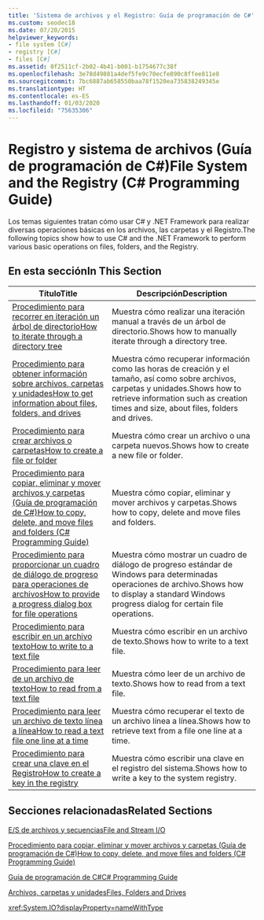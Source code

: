 ```yaml
---
title: 'Sistema de archivos y el Registro: Guía de programación de C#'
ms.custom: seodec18
ms.date: 07/20/2015
helpviewer_keywords:
- file system [C#]
- registry [C#]
- files [C#]
ms.assetid: 0f2511cf-2b02-4b41-b001-b1754677c38f
ms.openlocfilehash: 3e78d49881a4def5fe9c70ecfe890c8ffee811e8
ms.sourcegitcommit: 7bc6887ab658550baa78f1520ea735838249345e
ms.translationtype: HT
ms.contentlocale: es-ES
ms.lasthandoff: 01/03/2020
ms.locfileid: "75635306"
---
```

# <a name="file-system-and-the-registry-c-programming-guide"></a><span data-ttu-id="c67a5-102">Registro y sistema de archivos (Guía de programación de C#)</span><span class="sxs-lookup"><span data-stu-id="c67a5-102">File System and the Registry (C# Programming Guide)</span></span>
<span data-ttu-id="c67a5-103">Los temas siguientes tratan cómo usar C# y .NET Framework para realizar diversas operaciones básicas en los archivos, las carpetas y el Registro.</span><span class="sxs-lookup"><span data-stu-id="c67a5-103">The following topics show how to use C# and the .NET Framework to perform various basic operations on files, folders, and the Registry.</span></span>  
  
## <a name="in-this-section"></a><span data-ttu-id="c67a5-104">En esta sección</span><span class="sxs-lookup"><span data-stu-id="c67a5-104">In This Section</span></span>  
  
|<span data-ttu-id="c67a5-105">**Título**</span><span class="sxs-lookup"><span data-stu-id="c67a5-105">**Title**</span></span>|<span data-ttu-id="c67a5-106">**Descripción**</span><span class="sxs-lookup"><span data-stu-id="c67a5-106">**Description**</span></span>|  
|---------------|---------------------|  
|[<span data-ttu-id="c67a5-107">Procedimiento para recorrer en iteración un árbol de directorio</span><span class="sxs-lookup"><span data-stu-id="c67a5-107">How to iterate through a directory tree</span></span>](./how-to-iterate-through-a-directory-tree.md)|<span data-ttu-id="c67a5-108">Muestra cómo realizar una iteración manual a través de un árbol de directorio.</span><span class="sxs-lookup"><span data-stu-id="c67a5-108">Shows how to manually iterate through a directory tree.</span></span>|  
|[<span data-ttu-id="c67a5-109">Procedimiento para obtener información sobre archivos, carpetas y unidades</span><span class="sxs-lookup"><span data-stu-id="c67a5-109">How to get information about files, folders, and drives</span></span>](./how-to-get-information-about-files-folders-and-drives.md)|<span data-ttu-id="c67a5-110">Muestra cómo recuperar información como las horas de creación y el tamaño, así como sobre archivos, carpetas y unidades.</span><span class="sxs-lookup"><span data-stu-id="c67a5-110">Shows how to retrieve information such as creation times and size, about files, folders and drives.</span></span>|  
|[<span data-ttu-id="c67a5-111">Procedimiento para crear archivos o carpetas</span><span class="sxs-lookup"><span data-stu-id="c67a5-111">How to create a file or folder</span></span>](./how-to-create-a-file-or-folder.md)|<span data-ttu-id="c67a5-112">Muestra cómo crear un archivo o una carpeta nuevos.</span><span class="sxs-lookup"><span data-stu-id="c67a5-112">Shows how to create a new file or folder.</span></span>|  
|[<span data-ttu-id="c67a5-113">Procedimiento para copiar, eliminar y mover archivos y carpetas (Guía de programación de C#)</span><span class="sxs-lookup"><span data-stu-id="c67a5-113">How to copy, delete, and move files and folders (C# Programming Guide)</span></span>](./how-to-copy-delete-and-move-files-and-folders.md)|<span data-ttu-id="c67a5-114">Muestra cómo copiar, eliminar y mover archivos y carpetas.</span><span class="sxs-lookup"><span data-stu-id="c67a5-114">Shows how to copy, delete and move files and folders.</span></span>|  
|[<span data-ttu-id="c67a5-115">Procedimiento para proporcionar un cuadro de diálogo de progreso para operaciones de archivos</span><span class="sxs-lookup"><span data-stu-id="c67a5-115">How to provide a progress dialog box for file operations</span></span>](./how-to-provide-a-progress-dialog-box-for-file-operations.md)|<span data-ttu-id="c67a5-116">Muestra cómo mostrar un cuadro de diálogo de progreso estándar de Windows para determinadas operaciones de archivo.</span><span class="sxs-lookup"><span data-stu-id="c67a5-116">Shows how to display a standard Windows progress dialog for certain file operations.</span></span>|  
|[<span data-ttu-id="c67a5-117">Procedimiento para escribir en un archivo texto</span><span class="sxs-lookup"><span data-stu-id="c67a5-117">How to write to a text file</span></span>](./how-to-write-to-a-text-file.md)|<span data-ttu-id="c67a5-118">Muestra cómo escribir en un archivo de texto.</span><span class="sxs-lookup"><span data-stu-id="c67a5-118">Shows how to write to a text file.</span></span>|  
|[<span data-ttu-id="c67a5-119">Procedimiento para leer de un archivo de texto</span><span class="sxs-lookup"><span data-stu-id="c67a5-119">How to read from a text file</span></span>](./how-to-read-from-a-text-file.md)|<span data-ttu-id="c67a5-120">Muestra cómo leer de un archivo de texto.</span><span class="sxs-lookup"><span data-stu-id="c67a5-120">Shows how to read from a text file.</span></span>|  
|[<span data-ttu-id="c67a5-121">Procedimiento para leer un archivo de texto línea a línea</span><span class="sxs-lookup"><span data-stu-id="c67a5-121">How to read a text file one line at a time</span></span>](./how-to-read-a-text-file-one-line-at-a-time.md)|<span data-ttu-id="c67a5-122">Muestra cómo recuperar el texto de un archivo línea a línea.</span><span class="sxs-lookup"><span data-stu-id="c67a5-122">Shows how to retrieve text from a file one line at a time.</span></span>|  
|[<span data-ttu-id="c67a5-123">Procedimiento para crear una clave en el Registro</span><span class="sxs-lookup"><span data-stu-id="c67a5-123">How to create a key in the registry</span></span>](./how-to-create-a-key-in-the-registry.md)|<span data-ttu-id="c67a5-124">Muestra cómo escribir una clave en el registro del sistema.</span><span class="sxs-lookup"><span data-stu-id="c67a5-124">Shows how to write a key to the system registry.</span></span>|  
  
## <a name="related-sections"></a><span data-ttu-id="c67a5-125">Secciones relacionadas</span><span class="sxs-lookup"><span data-stu-id="c67a5-125">Related Sections</span></span>  
 [<span data-ttu-id="c67a5-126">E/S de archivos y secuencias</span><span class="sxs-lookup"><span data-stu-id="c67a5-126">File and Stream I/O</span></span>](../../../standard/io/index.md)  
  
 [<span data-ttu-id="c67a5-127">Procedimiento para copiar, eliminar y mover archivos y carpetas (Guía de programación de C#)</span><span class="sxs-lookup"><span data-stu-id="c67a5-127">How to copy, delete, and move files and folders (C# Programming Guide)</span></span>](./how-to-copy-delete-and-move-files-and-folders.md)
  
 [<span data-ttu-id="c67a5-128">Guía de programación de C#</span><span class="sxs-lookup"><span data-stu-id="c67a5-128">C# Programming Guide</span></span>](../index.md)  
  
 [<span data-ttu-id="c67a5-129">Archivos, carpetas y unidades</span><span class="sxs-lookup"><span data-stu-id="c67a5-129">Files, Folders and Drives</span></span>](./index.md)  
  
 <xref:System.IO?displayProperty=nameWithType>
